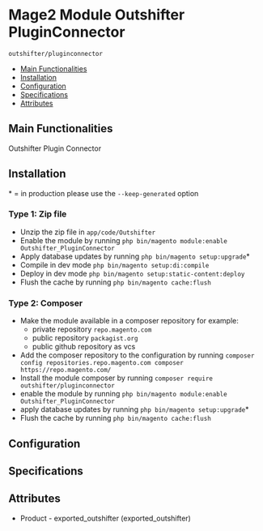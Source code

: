 # Mage2 Module Outshifter PluginConnector

``outshifter/pluginconnector``

 - [Main Functionalities](#markdown-header-main-functionalities)
 - [Installation](#markdown-header-installation)
 - [Configuration](#markdown-header-configuration)
 - [Specifications](#markdown-header-specifications)
 - [Attributes](#markdown-header-attributes)


## Main Functionalities
Outshifter Plugin Connector

## Installation
\* = in production please use the `--keep-generated` option

### Type 1: Zip file

 - Unzip the zip file in `app/code/Outshifter`
 - Enable the module by running `php bin/magento module:enable Outshifter_PluginConnector`
 - Apply database updates by running `php bin/magento setup:upgrade`\*
 - Compile in dev mode `php bin/magento setup:di:compile`
 - Deploy in dev mode `php bin/magento setup:static-content:deploy`
 - Flush the cache by running `php bin/magento cache:flush`

### Type 2: Composer

 - Make the module available in a composer repository for example:
    - private repository `repo.magento.com`
    - public repository `packagist.org`
    - public github repository as vcs
 - Add the composer repository to the configuration by running `composer config repositories.repo.magento.com composer https://repo.magento.com/`
 - Install the module composer by running `composer require outshifter/pluginconnector`
 - enable the module by running `php bin/magento module:enable Outshifter_PluginConnector`
 - apply database updates by running `php bin/magento setup:upgrade`\*
 - Flush the cache by running `php bin/magento cache:flush`


## Configuration




## Specifications




## Attributes

 - Product - exported_outshifter (exported_outshifter)

